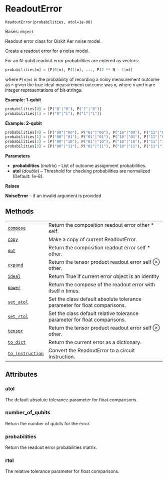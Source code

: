 # ReadoutError



`ReadoutError(probabilities, atol=1e-08)`

Bases: `object`

Readout error class for Qiskit Aer noise model.

Create a readout error for a noise model.

For an N-qubit readout error probabilities are entered as vectors:

```python
probabilities[m] = [P(0|m), P(1|m), ..., P(2 ** N - 1|m)]
```

where `P(n|m)` is the probability of recording a noisy measurement outcome as `n` given the true ideal measurement outcome was `m`, where `n` and `m` are integer representations of bit-strings.

**Example: 1-qubit**

```python
probabilities[0] = [P("0"|"0"), P("1"|"0")]
probabilities[1] = [P("0"|"1"), P("1"|"1")]
```

**Example: 2-qubit**

```python
probabilities[0] = [P("00"|"00"), P("01"|"00"), P("10"|"00"), P("11"|"00")]
probabilities[1] = [P("00"|"01"), P("01"|"01"), P("10"|"01"), P("11"|"01")]
probabilities[2] = [P("00"|"10"), P("01"|"10"), P("10"|"10"), P("11"|"10")]
probabilities[3] = [P("00"|"11"), P("01"|"11"), P("10"|"11"), P("11"|"11")]
```

**Parameters**

*   **probabilities** (*matrix*) – List of outcome assignment probabilities.
*   **atol** (*double*) – Threshold for checking probabilities are normalized (Default: 1e-8).

**Raises**

**NoiseError** – if an invalid argument is provided

## Methods

|                                                                                                                                                                                            |                                                                           |
| ------------------------------------------------------------------------------------------------------------------------------------------------------------------------------------------ | ------------------------------------------------------------------------- |
| [`compose`](qiskit.providers.aer.noise.ReadoutError.compose#qiskit.providers.aer.noise.ReadoutError.compose "qiskit.providers.aer.noise.ReadoutError.compose")                             | Return the composition readout error other \* self.                       |
| [`copy`](qiskit.providers.aer.noise.ReadoutError.copy#qiskit.providers.aer.noise.ReadoutError.copy "qiskit.providers.aer.noise.ReadoutError.copy")                                         | Make a copy of current ReadoutError.                                      |
| [`dot`](qiskit.providers.aer.noise.ReadoutError.dot#qiskit.providers.aer.noise.ReadoutError.dot "qiskit.providers.aer.noise.ReadoutError.dot")                                             | Return the composition readout error self \* other.                       |
| [`expand`](qiskit.providers.aer.noise.ReadoutError.expand#qiskit.providers.aer.noise.ReadoutError.expand "qiskit.providers.aer.noise.ReadoutError.expand")                                 | Return the tensor product readout error self ⊗ other.                     |
| [`ideal`](qiskit.providers.aer.noise.ReadoutError.ideal#qiskit.providers.aer.noise.ReadoutError.ideal "qiskit.providers.aer.noise.ReadoutError.ideal")                                     | Return True if current error object is an identity                        |
| [`power`](qiskit.providers.aer.noise.ReadoutError.power#qiskit.providers.aer.noise.ReadoutError.power "qiskit.providers.aer.noise.ReadoutError.power")                                     | Return the compose of the readout error with itself n times.              |
| [`set_atol`](qiskit.providers.aer.noise.ReadoutError.set_atol#qiskit.providers.aer.noise.ReadoutError.set_atol "qiskit.providers.aer.noise.ReadoutError.set_atol")                         | Set the class default absolute tolerance parameter for float comparisons. |
| [`set_rtol`](qiskit.providers.aer.noise.ReadoutError.set_rtol#qiskit.providers.aer.noise.ReadoutError.set_rtol "qiskit.providers.aer.noise.ReadoutError.set_rtol")                         | Set the class default relative tolerance parameter for float comparisons. |
| [`tensor`](qiskit.providers.aer.noise.ReadoutError.tensor#qiskit.providers.aer.noise.ReadoutError.tensor "qiskit.providers.aer.noise.ReadoutError.tensor")                                 | Return the tensor product readout error self ⊗ other.                     |
| [`to_dict`](qiskit.providers.aer.noise.ReadoutError.to_dict#qiskit.providers.aer.noise.ReadoutError.to_dict "qiskit.providers.aer.noise.ReadoutError.to_dict")                             | Return the current error as a dictionary.                                 |
| [`to_instruction`](qiskit.providers.aer.noise.ReadoutError.to_instruction#qiskit.providers.aer.noise.ReadoutError.to_instruction "qiskit.providers.aer.noise.ReadoutError.to_instruction") | Convert the ReadoutError to a circuit Instruction.                        |

## Attributes



### atol

The default absolute tolerance parameter for float comparisons.



### number\_of\_qubits

Return the number of qubits for the error.



### probabilities

Return the readout error probabilities matrix.



### rtol

The relative tolerance parameter for float comparisons.
